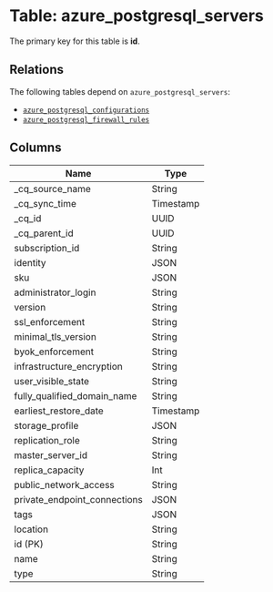 # Table: azure_postgresql_servers



The primary key for this table is **id**.

## Relations
The following tables depend on `azure_postgresql_servers`:
  - [`azure_postgresql_configurations`](azure_postgresql_configurations.md)
  - [`azure_postgresql_firewall_rules`](azure_postgresql_firewall_rules.md)

## Columns
| Name          | Type          |
| ------------- | ------------- |
|_cq_source_name|String|
|_cq_sync_time|Timestamp|
|_cq_id|UUID|
|_cq_parent_id|UUID|
|subscription_id|String|
|identity|JSON|
|sku|JSON|
|administrator_login|String|
|version|String|
|ssl_enforcement|String|
|minimal_tls_version|String|
|byok_enforcement|String|
|infrastructure_encryption|String|
|user_visible_state|String|
|fully_qualified_domain_name|String|
|earliest_restore_date|Timestamp|
|storage_profile|JSON|
|replication_role|String|
|master_server_id|String|
|replica_capacity|Int|
|public_network_access|String|
|private_endpoint_connections|JSON|
|tags|JSON|
|location|String|
|id (PK)|String|
|name|String|
|type|String|
